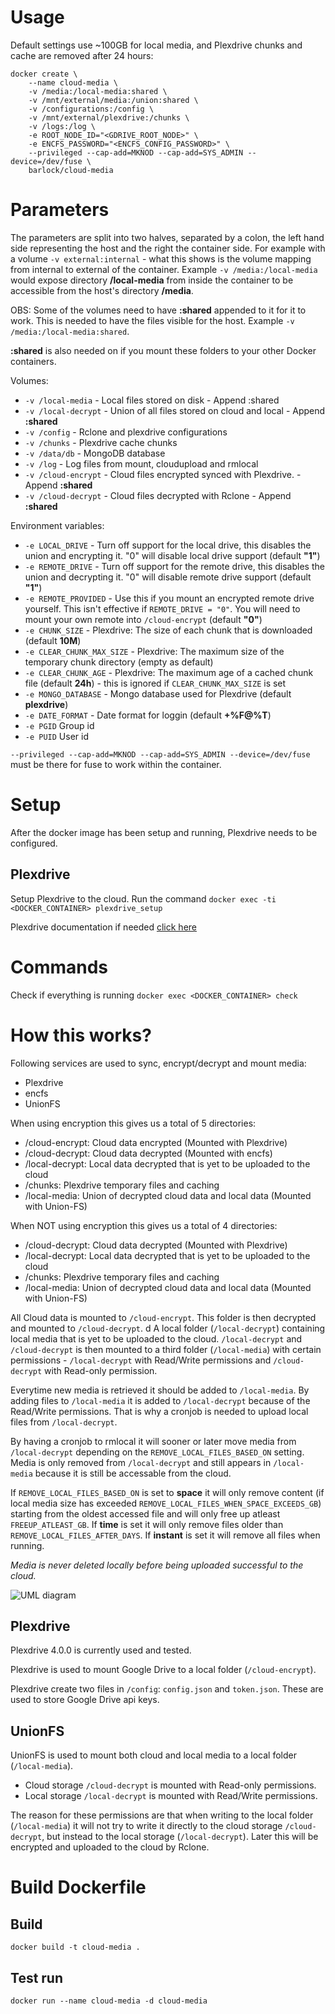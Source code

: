 # Usage

Default settings use ~100GB for local media, and Plexdrive chunks and cache are removed after 24 hours:
```
docker create \
	--name cloud-media \
	-v /media:/local-media:shared \
	-v /mnt/external/media:/union:shared \
	-v /configurations:/config \
	-v /mnt/external/plexdrive:/chunks \
	-v /logs:/log \
	-e ROOT_NODE_ID="<GDRIVE_ROOT_NODE>" \
	-e ENCFS_PASSWORD="<ENCFS_CONFIG_PASSWORD>" \
	--privileged --cap-add=MKNOD --cap-add=SYS_ADMIN --device=/dev/fuse \
	barlock/cloud-media
```

# Parameters
The parameters are split into two halves, separated by a colon, the left hand side representing the host and the right the container side.
For example with a volume `-v external:internal` - what this shows is the volume mapping from internal to external of the container.
Example `-v /media:/local-media` would expose directory **/local-media** from inside the container to be accessible from the host's directory **/media**.

OBS: Some of the volumes need to have **:shared** appended to it for it to work. This is needed to have the files visible for the host.
Example `-v /media:/local-media:shared`.

**:shared** is also needed on if you mount these folders to your other Docker containers.

Volumes:
* `-v /local-media` - Local files stored on disk - Append :shared
* `-v /local-decrypt` - Union of all files stored on cloud and local - Append **:shared**
* `-v /config` - Rclone and plexdrive configurations
* `-v /chunks` - Plexdrive cache chunks
* `-v /data/db` - MongoDB database
* `-v /log` - Log files from mount, cloudupload and rmlocal
* `-v /cloud-encrypt` - Cloud files encrypted synced with Plexdrive. - Append **:shared**
* `-v /cloud-decrypt` - Cloud files decrypted with Rclone - Append **:shared**

Environment variables:
* `-e LOCAL_DRIVE` - Turn off support for the local drive, this disables the union and encrypting it. "0" will disable local drive support (default **"1"**) 
* `-e REMOTE_DRIVE` - Turn off support for the remote drive, this disables the union and decrypting it. "0" will disable remote drive support (default **"1"**)
* `-e REMOTE_PROVIDED` - Use this if you mount an encrypted remote drive yourself. This isn't effective if `REMOTE_DRIVE = "0"`. You will need to mount your own remote into `/cloud-encrypt` (default **"0"**)
* `-e CHUNK_SIZE` - Plexdrive: The size of each chunk that is downloaded (default **10M**)
* `-e CLEAR_CHUNK_MAX_SIZE` - Plexdrive: The maximum size of the temporary chunk directory (empty as default)
* `-e CLEAR_CHUNK_AGE` - Plexdrive: The maximum age of a cached chunk file (default **24h**) - this is ignored if `CLEAR_CHUNK_MAX_SIZE` is set
* `-e MONGO_DATABASE` - Mongo database used for Plexdrive (default **plexdrive**)
* `-e DATE_FORMAT` - Date format for loggin (default **+%F@%T**)
* `-e PGID` Group id
* `-e PUID` User id


`--privileged --cap-add=MKNOD --cap-add=SYS_ADMIN --device=/dev/fuse` must be there for fuse to work within the container.

# Setup
After the docker image has been setup and running, Plexdrive needs to be configured.

## Plexdrive
Setup Plexdrive to the cloud. Run the command `docker exec -ti <DOCKER_CONTAINER> plexdrive_setup`

Plexdrive documentation if needed [click here](https://github.com/dweidenfeld/plexdrive/tree/4.0.0)

# Commands
Check if everything is running `docker exec <DOCKER_CONTAINER> check`


# How this works?
Following services are used to sync, encrypt/decrypt and mount media:
 - Plexdrive
 - encfs
 - UnionFS

When using encryption this gives us a total of 5 directories:
 - /cloud-encrypt: Cloud data encrypted (Mounted with Plexdrive)
 - /cloud-decrypt: Cloud data decrypted (Mounted with encfs)
 - /local-decrypt: Local data decrypted that is yet to be uploaded to the cloud
 - /chunks: Plexdrive temporary files and caching
 - /local-media: Union of decrypted cloud data and local data (Mounted with Union-FS)

When NOT using encryption this gives us a total of 4 directories:
 - /cloud-decrypt: Cloud data decrypted (Mounted with Plexdrive)
 - /local-decrypt: Local data decrypted that is yet to be uploaded to the cloud
 - /chunks: Plexdrive temporary files and caching
 - /local-media: Union of decrypted cloud data and local data (Mounted with Union-FS)


All Cloud data is mounted to `/cloud-encrypt`. This folder is then decrypted and mounted to `/cloud-decrypt`.
d
A local folder (`/local-decrypt`) containing local media that is yet to be uploaded to the cloud.
`/local-decrypt` and `/cloud-decrypt` is then mounted to a third folder (`/local-media`) with certain permissions - `/local-decrypt` with Read/Write permissions and `/cloud-decrypt` with Read-only permission.

Everytime new media is retrieved it should be added to `/local-media`. By adding files to `/local-media` it is added to `/local-decrypt` because of the Read/Write permissions. That is why a cronjob is needed to upload local files from `/local-decrypt`.

By having a cronjob to rmlocal it will sooner or later move media from `/local-decrypt` depending on the `REMOVE_LOCAL_FILES_BASED_ON` setting. Media is only removed from `/local-decrypt` and still appears in `/local-media` because it is still be accessable from the cloud.

If `REMOVE_LOCAL_FILES_BASED_ON` is set to **space** it will only remove content (if local media size has exceeded `REMOVE_LOCAL_FILES_WHEN_SPACE_EXCEEDS_GB`) starting from the oldest accessed file and will only free up atleast `FREEUP_ATLEAST_GB`. If **time** is set it will only remove files older than `REMOVE_LOCAL_FILES_AFTER_DAYS`. If **instant** is set it will remove all files when running.

*Media is never deleted locally before being uploaded successful to the cloud.*

![UML diagram](uml.png)

## Plexdrive
Plexdrive 4.0.0 is currently used and tested.

Plexdrive is used to mount Google Drive to a local folder (`/cloud-encrypt`).

Plexdrive create two files in `/config`: `config.json` and `token.json`. These are used to store Google Drive api keys.

## UnionFS
UnionFS is used to mount both cloud and local media to a local folder (`/local-media`).

 - Cloud storage `/cloud-decrypt` is mounted with Read-only permissions.
 - Local storage `/local-decrypt` is mounted with Read/Write permissions.

The reason for these permissions are that when writing to the local folder (`/local-media`) it will not try to write it directly to the cloud storage `/cloud-decrypt`, but instead to the local storage (`/local-decrypt`). Later this will be encrypted and uploaded to the cloud by Rclone.


# Build Dockerfile
## Build
`docker build -t cloud-media .`

## Test run
`docker run --name cloud-media -d cloud-media`

